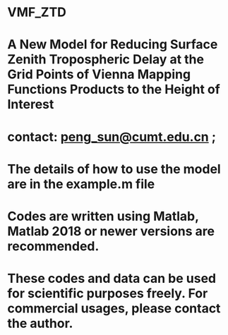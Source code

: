 # VMF_ZTD
# A New Model for Reducing Surface Zenith Tropospheric Delay at the Grid Points of Vienna Mapping Functions Products to the Height of Interest
# contact: peng_sun@cumt.edu.cn ; 
# The details of how to use the model are in the example.m file
# Codes are written using Matlab, Matlab 2018 or newer versions are recommended.
# These codes and data can be used for scientific purposes freely. For commercial usages, please contact the author.
